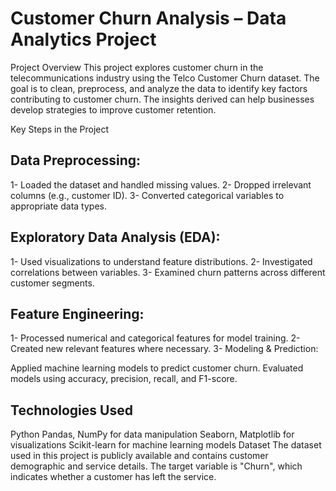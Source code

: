 # Customer Churn Analysis – Data Analytics Project
Project Overview
This project explores customer churn in the telecommunications industry using the Telco Customer Churn dataset. The goal is to clean, preprocess, and analyze the data to identify key factors contributing to customer churn. The insights derived can help businesses develop strategies to improve customer retention.

Key Steps in the Project

## Data Preprocessing:

1- Loaded the dataset and handled missing values.
2- Dropped irrelevant columns (e.g., customer ID).
3- Converted categorical variables to appropriate data types.
 
## Exploratory Data Analysis (EDA):

1- Used visualizations to understand feature distributions.
2- Investigated correlations between variables.
3- Examined churn patterns across different customer segments.

## Feature Engineering:

1- Processed numerical and categorical features for model training.
2- Created new relevant features where necessary.
3- Modeling & Prediction:

Applied machine learning models to predict customer churn.
Evaluated models using accuracy, precision, recall, and F1-score.
## Technologies Used
Python
Pandas, NumPy for data manipulation
Seaborn, Matplotlib for visualizations
Scikit-learn for machine learning models
Dataset
The dataset used in this project is publicly available and contains customer demographic and service details. The target variable is "Churn", which indicates whether a customer has left the service.

